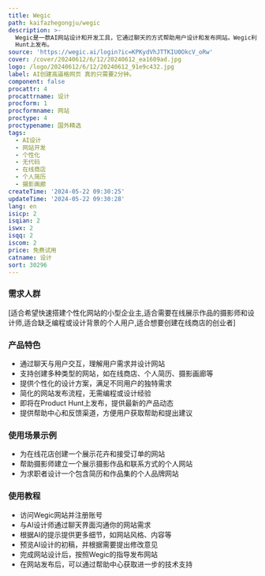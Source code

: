 ```yaml
---
title: Wegic
path: kaifazhegongju/wegic
description: >-
  Wegic是一款AI网站设计和开发工具，它通过聊天的方式帮助用户设计和发布网站。Wegic利用人工智能技术简化了网站创建过程，使得没有编程或设计背景的用户也能轻松创建个性化的网站。它支持多种网站类型，包括在线商店、个人简历、摄影画廊等，并且即将在Product
  Hunt上发布。
source: 'https://wegic.ai/login?ic=KPKydVhJTTKIU0OkcV_oRw'
cover: /cover/20240612/6/12/20240612_ea1609ad.jpg
logo: /logo/20240612/6/12/20240612_91e9c432.jpg
label: AI创建高逼格网页 真的只需要2分钟。
component: false
procattr: 4
procattrname: 设计
procform: 1
procformname: 网站
proctype: 4
proctypename: 国外精选
tags:
  - AI设计
  - 网站开发
  - 个性化
  - 无代码
  - 在线商店
  - 个人简历
  - 摄影画廊
createTime: '2024-05-22 09:30:25'
updateTime: '2024-05-22 09:30:28'
lang: en
isicp: 2
isqian: 2
iswx: 2
isqq: 2
iscom: 2
price: 免费试用
catname: 设计
sort: 30296
---
```




### 需求人群
[适合希望快速搭建个性化网站的小型企业主,适合需要在线展示作品的摄影师和设计师,适合缺乏编程或设计背景的个人用户,适合想要创建在线商店的创业者]

### 产品特色
- 通过聊天与用户交互，理解用户需求并设计网站
- 支持创建多种类型的网站，如在线商店、个人简历、摄影画廊等
- 提供个性化的设计方案，满足不同用户的独特需求
- 简化的网站发布流程，无需编程或设计经验
- 即将在Product Hunt上发布，提供最新的产品动态
- 提供帮助中心和反馈渠道，方便用户获取帮助和提出建议

### 使用场景示例
- 为在线花店创建一个展示花卉和接受订单的网站
- 帮助摄影师建立一个展示摄影作品和联系方式的个人网站
- 为求职者设计一个包含简历和作品集的个人品牌网站

### 使用教程
- 访问Wegic网站并注册账号
- 与AI设计师通过聊天界面沟通你的网站需求
- 根据AI的提示提供更多细节，如网站风格、内容等
- 预览AI设计的初稿，并根据需要提出修改意见
- 完成网站设计后，按照Wegic的指导发布网站
- 在网站发布后，可以通过帮助中心获取进一步的技术支持

  

